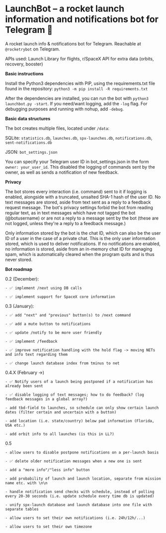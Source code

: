 # LaunchBot – a rocket launch information and notifications bot for Telegram 🚀
A rocket launch info & notifications bot for Telegram. Reachable at `@rocketrybot` on Telegram.

APIs used: Launch Library for flights, r/SpaceX API for extra data (orbits, recovery, booster)

**Basic instructions**

Install the Python3 dependencies with PIP, using the requirements.txt file found in the repository: `python3 -m pip install -R requirements.txt`

After the dependencies are installed, you can run the bot with `python3 launchbot.py -start`. If you need/want logging, add the `-log` flag. For debugging purposes and running with nohup, add `-debug`.


**Basic data structures**

The bot creates multiple files, located under `/data`:

SQLite: `statistics.db`, `launches.db`, `spx-launches.db`, `notifications.db`, `sent-notifications.db`

JSON: `bot_settings.json`

You can specify your Telegram user ID in bot_settings.json in the form `owner: your_user_id`. This disabled the logging of commands sent by the owner, as well as sends a notification of new feedback.

**Privacy**

The bot stores every interaction (i.e. command) sent to it if logging is enabled, alongside with a truncated, unsalted SHA-1 hash of the user ID. No text messages are stored, aside from text sent as a reply to a feedback request message. The bot's privacy settings forbid the bot from reading regular text, as in text messages which have not tagged the bot (@botusername) or are not a reply to a message sent by the bot (these are not logged, unless they're a reply to a feedback message.)

Only information stored by the bot is the chat ID, which can also be the user ID of a user in the case of a private chat. This is the only user information stored, which is used to deliver notifications. If no notifications are enabled, no information is stored, aside from an in-memory chat ID for managing spam, which is automatically cleared when the program quits and is thus never stored.

**Bot roadmap**

0.2 (December):

	- ✅ implement /next using DB calls
	
	- ✅ implement support for SpaceX core information

0.3 (January):
	
	- ✅ add "next" and "previous" button(s) to /next command
	
	- ✅ add a mute button to notifications
	
	- ✅ update /notify to be more user friendly
	
	- ✅ implement /feedback
	
	- ✅ improve notification handling with the hold flag -> moving NETs and info text regarding them
	
	- ✅ change launch database index from tminus to net

0.4.X (February ->)

	- ✅ Notify users of a launch being postponed if a notification has already been sent
	
	- ✅ disable logging of text messages; how to do feedback? (log feedback messages in a global array?)
	
	- add tbd-field to launches, so schedule can only show certain launch dates (filter certain and uncertain with a button)
	
	- add location (i.e. state/country) below pad information (Florida, USA etc.)
	
	- add orbit info to all launches (is this in LL?)

0.5
	
	- allow users to disable postpone notifications on a per-launch basis
	
	- ✅ delete older notification messages when a new one is sent
	
	- add a "more info"/"less info" button
	
	- add probability of launch and launch location, separate from mission name etc. with \n\n
	
	- handle notification send checks with schedule, instead of polling every 20-30 seconds (i.e. update schedule every time db is updated)
	
	- unify spx-launch database and launch database into one file with separate tables
	
	- allow users to set their own notifications (i.e. 24h/12h/...)
	
	- allow users to set their own timezone
